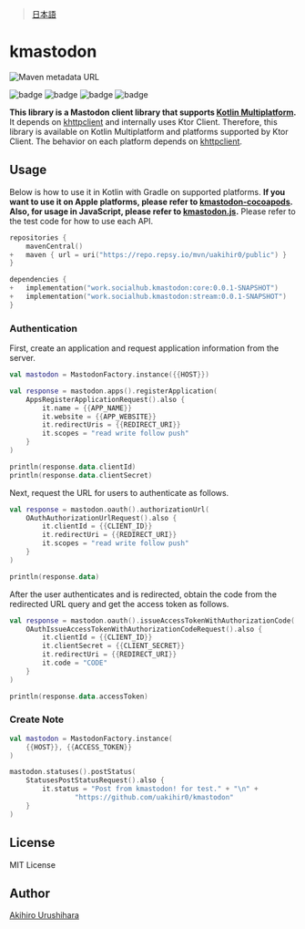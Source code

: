 > [日本語](./docs/README_ja.md)

# kmastodon

![Maven metadata URL](https://img.shields.io/maven-metadata/v?metadataUrl=https%3A%2F%2Frepo.repsy.io%2Fmvn%2Fuakihir0%2Fpublic%2Fwork%2Fsocialhub%2Fkmastodon%2Fcore%2Fmaven-metadata.xml)

![badge][badge-js]
![badge][badge-jvm]
![badge][badge-ios]
![badge][badge-mac]

**This library is a Mastodon client library that supports [Kotlin Multiplatform](https://kotlinlang.org/docs/multiplatform.html).**
It depends on [khttpclient] and internally uses Ktor Client.
Therefore, this library is available on Kotlin Multiplatform and platforms supported by Ktor Client.
The behavior on each platform depends on [khttpclient].

## Usage

Below is how to use it in Kotlin with Gradle on supported platforms.
**If you want to use it on Apple platforms, please refer to [kmastodon-cocoapods](https://github.com/uakihir0/kmastodon-cocoapods).**
**Also, for usage in JavaScript, please refer to [kmastodon.js](https://github.com/uakihir0/kmastodon.js).**
Please refer to the test code for how to use each API.

```kotlin:build.gradle.kts
repositories {
    mavenCentral()
+   maven { url = uri("https://repo.repsy.io/mvn/uakihir0/public") }
}

dependencies {
+   implementation("work.socialhub.kmastodon:core:0.0.1-SNAPSHOT")
+   implementation("work.socialhub.kmastodon:stream:0.0.1-SNAPSHOT")
}
```

### Authentication

First, create an application and request application information from the server.

```kotlin
val mastodon = MastodonFactory.instance({{HOST}})

val response = mastodon.apps().registerApplication(
    AppsRegisterApplicationRequest().also {
        it.name = {{APP_NAME}}
        it.website = {{APP_WEBSITE}}
        it.redirectUris = {{REDIRECT_URI}}
        it.scopes = "read write follow push"
    }
)

println(response.data.clientId)
println(response.data.clientSecret)
```

Next, request the URL for users to authenticate as follows.

```kotlin
val response = mastodon.oauth().authorizationUrl(
    OAuthAuthorizationUrlRequest().also {
        it.clientId = {{CLIENT_ID}}
        it.redirectUri = {{REDIRECT_URI}}
        it.scopes = "read write follow push"
    }
)

println(response.data)
```

After the user authenticates and is redirected, obtain the code from the redirected URL query and get the access token as follows.

```kotlin
val response = mastodon.oauth().issueAccessTokenWithAuthorizationCode(
    OAuthIssueAccessTokenWithAuthorizationCodeRequest().also {
        it.clientId = {{CLIENT_ID}}
        it.clientSecret = {{CLIENT_SECRET}}
        it.redirectUri = {{REDIRECT_URI}}
        it.code = "CODE"
    }
)

println(response.data.accessToken)
```

### Create Note

```kotlin
val mastodon = MastodonFactory.instance(
    {{HOST}}, {{ACCESS_TOKEN}}
)

mastodon.statuses().postStatus(
    StatusesPostStatusRequest().also {
        it.status = "Post from kmastodon! for test." + "\n" +
                "https://github.com/uakihir0/kmastodon"
    }
)
```

## License

MIT License

## Author

[Akihiro Urushihara](https://github.com/uakihir0)

[khttpclient]: https://github.com/uakihir0/khttpclient
[badge-android]: http://img.shields.io/badge/-android-6EDB8D.svg
[badge-android-native]: http://img.shields.io/badge/support-[AndroidNative]-6EDB8D.svg
[badge-wearos]: http://img.shields.io/badge/-wearos-8ECDA0.svg
[badge-jvm]: http://img.shields.io/badge/-jvm-DB413D.svg
[badge-js]: http://img.shields.io/badge/-js-F8DB5D.svg
[badge-js-ir]: https://img.shields.io/badge/support-[IR]-AAC4E0.svg
[badge-nodejs]: https://img.shields.io/badge/-nodejs-68a063.svg
[badge-linux]: http://img.shields.io/badge/-linux-2D3F6C.svg
[badge-windows]: http://img.shields.io/badge/-windows-4D76CD.svg
[badge-wasm]: https://img.shields.io/badge/-wasm-624FE8.svg
[badge-apple-silicon]: http://img.shields.io/badge/support-[AppleSilicon]-43BBFF.svg
[badge-ios]: http://img.shields.io/badge/-ios-CDCDCD.svg
[badge-mac]: http://img.shields.io/badge/-macos-111111.svg
[badge-watchos]: http://img.shields.io/badge/-watchos-C0C0C0.svg
[badge-tvos]: http://img.shields.io/badge/-tvos-808080.svg